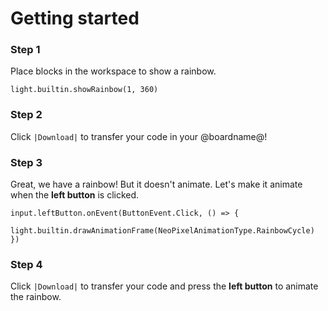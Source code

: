 # Getting started

### Step 1

Place blocks in the workspace to show a rainbow.

```blocks
light.builtin.showRainbow(1, 360)
```

### Step 2

Click ``|Download|`` to transfer your code in your @boardname@!

### Step 3

Great, we have a rainbow! But it doesn't animate.
Let's make it animate when the **left button** is clicked.

```block
input.leftButton.onEvent(ButtonEvent.Click, () => {
    light.builtin.drawAnimationFrame(NeoPixelAnimationType.RainbowCycle)
})
```

### Step 4

Click ``|Download|`` to transfer your code
and press the **left button** to animate the rainbow.
